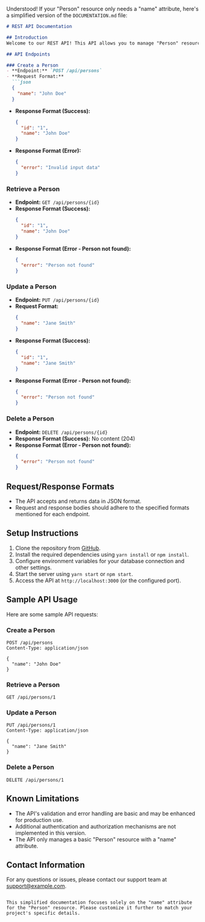 Understood! If your "Person" resource only needs a "name" attribute, here's a simplified version of the `DOCUMENTATION.md` file:

```markdown
# REST API Documentation

## Introduction
Welcome to our REST API! This API allows you to manage "Person" resources, each with a single attribute: "name."

## API Endpoints

### Create a Person
- **Endpoint:** `POST /api/persons`
- **Request Format:**
  ```json
  {
    "name": "John Doe"
  }
  ```
- **Response Format (Success):**
  ```json
  {
    "id": "1",
    "name": "John Doe"
  }
  ```
- **Response Format (Error):**
  ```json
  {
    "error": "Invalid input data"
  }
  ```

### Retrieve a Person
- **Endpoint:** `GET /api/persons/{id}`
- **Response Format (Success):**
  ```json
  {
    "id": "1",
    "name": "John Doe"
  }
  ```
- **Response Format (Error - Person not found):**
  ```json
  {
    "error": "Person not found"
  }
  ```

### Update a Person
- **Endpoint:** `PUT /api/persons/{id}`
- **Request Format:**
  ```json
  {
    "name": "Jane Smith"
  }
  ```
- **Response Format (Success):**
  ```json
  {
    "id": "1",
    "name": "Jane Smith"
  }
  ```
- **Response Format (Error - Person not found):**
  ```json
  {
    "error": "Person not found"
  }
  ```

### Delete a Person
- **Endpoint:** `DELETE /api/persons/{id}`
- **Response Format (Success):** No content (204)
- **Response Format (Error - Person not found):**
  ```json
  {
    "error": "Person not found"
  }
  ```

## Request/Response Formats
- The API accepts and returns data in JSON format.
- Request and response bodies should adhere to the specified formats mentioned for each endpoint.

## Setup Instructions
1. Clone the repository from [GitHub](https://github.com/yourusername/yourrepository).
2. Install the required dependencies using `yarn install` or `npm install`.
3. Configure environment variables for your database connection and other settings.
4. Start the server using `yarn start` or `npm start`.
5. Access the API at `http://localhost:3000` (or the configured port).

## Sample API Usage
Here are some sample API requests:

### Create a Person
```http
POST /api/persons
Content-Type: application/json

{
  "name": "John Doe"
}
```

### Retrieve a Person
```http
GET /api/persons/1
```

### Update a Person
```http
PUT /api/persons/1
Content-Type: application/json

{
  "name": "Jane Smith"
}
```

### Delete a Person
```http
DELETE /api/persons/1
```

## Known Limitations
- The API's validation and error handling are basic and may be enhanced for production use.
- Additional authentication and authorization mechanisms are not implemented in this version.
- The API only manages a basic "Person" resource with a "name" attribute.

## Contact Information
For any questions or issues, please contact our support team at support@example.com.
```

This simplified documentation focuses solely on the "name" attribute for the "Person" resource. Please customize it further to match your project's specific details.